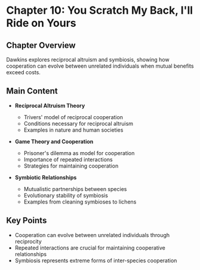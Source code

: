 # Chapter 10: You Scratch My Back, I'll Ride on Yours

## Chapter Overview
Dawkins explores reciprocal altruism and symbiosis, showing how cooperation can evolve between unrelated individuals when mutual benefits exceed costs.

## Main Content
- **Reciprocal Altruism Theory**
  - Trivers' model of reciprocal cooperation
  - Conditions necessary for reciprocal altruism
  - Examples in nature and human societies

- **Game Theory and Cooperation**
  - Prisoner's dilemma as model for cooperation
  - Importance of repeated interactions
  - Strategies for maintaining cooperation

- **Symbiotic Relationships**
  - Mutualistic partnerships between species
  - Evolutionary stability of symbiosis
  - Examples from cleaning symbioses to lichens

## Key Points
- Cooperation can evolve between unrelated individuals through reciprocity
- Repeated interactions are crucial for maintaining cooperative relationships
- Symbiosis represents extreme forms of inter-species cooperation